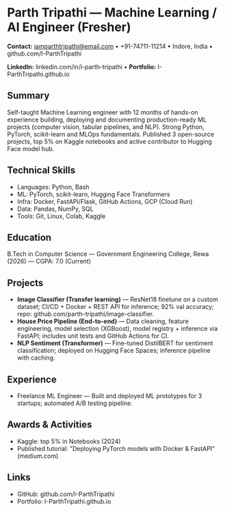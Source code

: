 # Parth Tripathi — Machine Learning / AI Engineer (Fresher)

**Contact:** iamparthtripathi@email.com • +91-74711-11214 • Indore, India • github.com/I-ParthTripathi

**LinkedIn:** linkedin.com/in/i-parth-tripathi • **Portfolio:** I-ParthTripathi.github.io

## Summary
Self-taught Machine Learning engineer with 12 months of hands-on experience building, deploying and documenting production-ready ML projects (computer vision, tabular pipelines, and NLP). Strong Python, PyTorch, scikit-learn and MLOps fundamentals. Published 3 open-source projects, top 5% on Kaggle notebooks and active contributor to Hugging Face model hub.

## Technical Skills
- Languages: Python, Bash
- ML: PyTorch, scikit-learn, Hugging Face Transformers
- Infra: Docker, FastAPI/Flask, GitHub Actions, GCP (Cloud Run)
- Data: Pandas, NumPy, SQL
- Tools: Git, Linux, Colab, Kaggle

## Education
B.Tech in Computer Science — Government Engineering College, Rewa (2026) — CGPA: 7.0 (Current)

## Projects 
- **Image Classifier (Transfer learning)** — ResNet18 finetune on a custom dataset; CI/CD + Docker + REST API for inference; 92% val accuracy; repo: github.com/parth-tripathi/image-classifier.
- **House Price Pipeline (End-to-end)** — Data cleaning, feature engineering, model selection (XGBoost), model registry + inference via FastAPI; includes unit tests and GitHub Actions for CI.
- **NLP Sentiment (Transformer)** — Fine-tuned DistilBERT for sentiment classification; deployed on Hugging Face Spaces; inference pipeline with caching.

## Experience
- Freelance ML Engineer — Built and deployed ML prototypes for 3 startups; automated A/B testing pipeline.

## Awards & Activities
- Kaggle: top 5% in Notebooks (2024)
- Published tutorial: "Deploying PyTorch models with Docker & FastAPI" (medium.com)

## Links
- GitHub: github.com/I-ParthTripathi
- Portfolio: I-ParthTripathi.github.io

